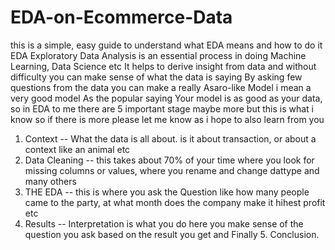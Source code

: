# EDA-on-Ecommerce-Data
this is a simple, easy guide to understand what EDA means and how to do it
EDA Exploratory Data Analysis is an essential process in doing Machine Learning, Data Science etc
It helps to derive insight from data and without difficulty you can make sense of what the data is  saying
By asking few questions from the data you can make a really Asaro-like Model i mean a very good model
As the popular saying Your model is as good as your data, so in EDA to me there are 5 important stage maybe more but this is what i know so 
if there is more please let me know as i hope to also learn from you
1. Context -- What the data is all about. is it about transaction, or about a context like an animal etc
2. Data Cleaning -- this takes about 70% of your time where you look for missing columns or values, where you rename and change dattype and many others
3. THE EDA -- this is where you ask the Question like how many people came to the party, at what month does the company make it hihest profit etc
4. Results -- Interpretation is what you do here you make sense of the question you ask based on the result you get
and Finally 5. Conclusion. 
